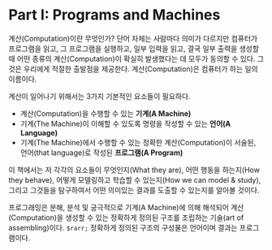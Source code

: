 # Part I: Programs and Machines

계산(Computation)이란 무엇인가? 단어 자체는 사람마다 의미가 다르지만 컴퓨터가 프로그램을 읽고, 그 프로그램을 실행하고, 일부 입력을 읽고, 결국 일부 출력을 생성할 때 어떤 종류의 계산(Computation)이 확실히 발생했다는 데 모두가 동의할 수 있다. 그것은 우리에게 적절한 출발점을 제공한다. 계산(Computation)은 컴퓨터가 하는 일의 이름이다.

계산이 일어나기 위해서는 3가지 기본적인 요소들이 필요하다.

- 계산(Computation)을 수행할 수 있는 **기계(A Machine)**
- 기계(The Machine)이 이해할 수 있도록 명령을 작성할 수 있는 **언어(A Language)**
- 기계(The Machine)에서 수행할 수 있는 정확한 계산(Computation)이 서술된, 언어(that language)로 작성된 **프로그램(A Program)**

이 책에서는 저 각각의 요소들이 무엇인지(What they are), 어떤 행동을 하는지(How they behave), 어떻게 모델링하고 학습할 수 있는지(How we can model & study), 그리고 그것들을 탐구하여서 어떤 의미있는 결과를 도출할 수 있는지를 알아볼 것이다.

프로그래밍은 분해, 분석 및 궁극적으로 기계(A Machine)에 의해 해석되어 계산(Computation)을 생성할 수 있는 정확하게 정의된 구조를 조립하는 기술(art of assembling)이다. `$rarr;` 정확하게 정의된 구조의 구성물은 언어이며 결과는 프로그램이다.
